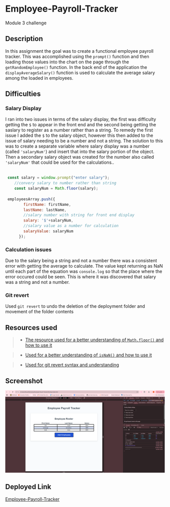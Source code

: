 # Employee-Payroll-Tracker
Module 3 challenge

## Description

In this assignment the goal was to create a functional employee payroll tracker. This was accomplished using the `prompt()` function and then loading those values into the chart on the page through the `getRandomEmployee()` function. In the back end of the application the `displayAverageSalary()` function is used to calculate the average salary among the loaded in employees.

## Difficulties

### Salary Display
I ran into two issues in terms of the salary display, the first was difficulty getting the `$` to appear in the front end and the second being getting the saslary to register as a number rather than a string. To remedy the first issue I added the `$` to the salary object, however this then added to the issue of salary needing to be a number and not a string. The solution to this was to create a separate variable where salary display was a number (called `'salaryNum'`) and insert that into the salary portion of the object. Then a secondary salary object was created for the number also called `'salaryNum'` that could be used for the calculations..

``` javascript

 const salary = window.prompt("enter salary");
    //convery salary to number rather than string 
    const salaryNum = Math.floor(salary);

 employeesArray.push({
        firstName: firstName,
        lastName: lastName,
        //salary number with string for front end display
        salary: '$'+salaryNum,
        //salary value as a number for calculation
        salaryValue: salaryNum
      });

```

### Calculation issues
Due to the salary being a string and not a number there was a consistent error with getting the average to calculate. The value kept returning as NaN until each part of the equation was `console.log` so that the place where the error occured could be seen. This is where it was discovered that salary was a string and not a number.

### Git revert

Used `git revert` to undo the deletion of the deployment folder and movement of the folder contents

## Resources used

>* [The resource used for a better understanding of `Math.floor()` and how to use it](https://www.geeksforgeeks.org/javascript-math-floor-method/)

>* [Used for a better understanding of `isNaN()` and how to use it](https://developer.mozilla.org/en-US/docs/Web/JavaScript/Reference/Global_Objects/isNaN)

>* [Used for git revert syntax and understanding]()


## Screenshot

![employee-payroll-tracker-application-run-image](/Assets/Employee-Payroll-Tracker-Final-Screenshot.png)

## Deployed Link

[Employee-Payroll-Tracker]()
